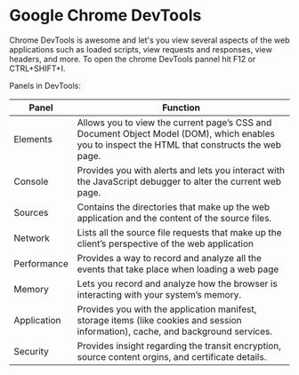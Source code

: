 # Google Chrome DevTools

Chrome DevTools is awesome and let's you view several aspects of the web applications such as loaded scripts, view requests and responses, view headers, and more. To open the chrome DevTools pannel hit F12 or CTRL+SHIFT+I.

Panels in DevTools:

|Panel|Function|
|-----|--------|
|Elements|Allows you to view the current page’s CSS and Document Object Model (DOM), which enables you to inspect the HTML that constructs the web page.|
|Console|Provides you with alerts and lets you interact with the JavaScript debugger to alter the current web page.|
|Sources|Contains the directories that make up the web application and the content of the source files.|
|Network|Lists all the source file requests that make up the client’s perspective of the web application|
|Performance|Provides a way to record and analyze all the events that take place when loading a web page|
|Memory|Lets you record and analyze how the browser is interacting with your system’s memory.|
|Application|Provides you with the application manifest, storage items (like cookies and session information), cache, and background services.|
|Security|Provides insight regarding the transit encryption, source content orgins, and certificate details.|